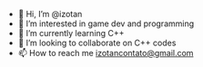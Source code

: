 - 👋 Hi, I’m @izotan
- 👀 I’m interested in game dev and programming
- 🌱 I’m currently learning C++
- 💞️ I’m looking to collaborate on C++ codes
- 📫 How to reach me izotancontato@gmail.com

<!---
izotan/izotan is a ✨ special ✨ repository because its `README.md` (this file) appears on your GitHub profile.
You can click the Preview link to take a look at your changes.
--->
